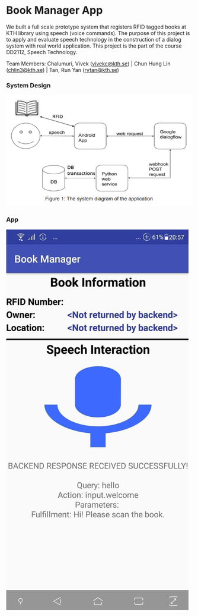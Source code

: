 # Book Manager App

We built a full scale prototype system that registers RFID tagged books at KTH library using speech (voice commands). The purpose of this project is to apply and evaluate speech technology in the construction of a dialog system with real world application. This project is the part of the course DD2112, Speech Technology.

Team Members: Chalumuri, Vivek (vivekc@kth.se) | Chun Hung Lin (chlin3@kth.se) | Tan, Run Yan (rytan@kth.se)

### System Design

<img src="BookServer/system_design.png">

### App

<img src="BookServer/screenshot.png">
